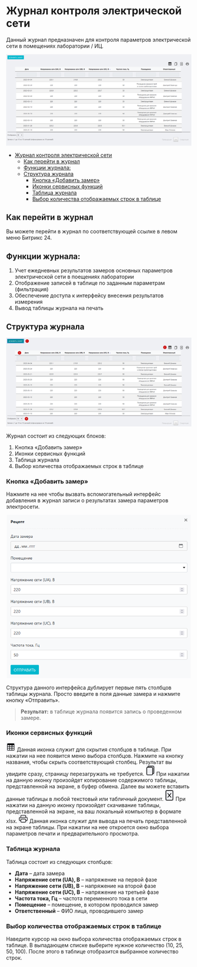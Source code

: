 # Журнал контроля электрической сети
Данный журнал предназначен для контроля параметров электрической сети в помещениях лаборатории / ИЦ.

<p align=center>
<img src="png/1.png" >
</p>

<!-- @import "[TOC]" {cmd="toc" depthFrom=1 depthTo=6 orderedList=false} -->

<!-- code_chunk_output -->

- [Журнал контроля электрической сети](#журнал-контроля-электрической-сети)
  - [Как перейти в журнал](#как-перейти-в-журнал)
  - [Функции журнала:](#функции-журнала)
  - [Структура журнала](#структура-журнала)
    - [Кнопка «Добавить замер»](#кнопка-добавить-замер)
    - [Иконки сервисных функций](#иконки-сервисных-функций)
    - [Таблица журнала](#таблица-журнала)
    - [Выбор количества отображаемых строк в таблице](#выбор-количества-отображаемых-строк-в-таблице)

<!-- /code_chunk_output -->

## Как перейти в журнал

Вы можете перейти в журнал по соответствующей ссылке в левом меню Битрикс 24.

## Функции журнала:
1. Учет ежедневных результатов замеров основных параметров электрической сети в поещениях лаборатории
2. Отображение записей в таблице по заданным параметрам (фильтрация)
3. Обеспечение доступа к интерфейсу внесения результатов измерения
4. Вывод таблицы журнала на печать

##  Структура журнала
<p align=center>
<img src="png/2.png" >
</p>

Журнал состоит из следующих блоков:
1. Кнопка «Добавить замер»
2. Иконки сервисных функций
3. Таблица журнала
4. Выбор количества отображаемых строк в таблице

### Кнопка «Добавить замер»

Нажмите на нее чтобы вызвать вспомогательный интерфейс добавления в журнал записи о результатах замера параметров электросети.

<p align=center>
<img src="png/3.png" width=500>
</p>

Структура данного интерфейса дублирует первые пять столбцов таблицы журнала. Просто введите в поля данные замера и нажмите кнопку «Отправить».
>**Результат:** в таблице журнала появится запись о проведенном замере.

### Иконки сервисных функций

<img src="png/icon1.png" width="25" style="display: inline"> Данная иконка служит для скрытия столбцов в таблице. При нажатии на нее появится меню выбора столбцов. Нажмите на кнопку названия, чтобы скрыть соответствующий столбец. Результат вы увидите сразу, страницу перезагружать не требуется.
<img src="png/icon2.png" width="25" style="display: inline"> При нажатии на данную иконку произойдет копирование содержимого таблицы, представленной на экране, в буфер обмена. Далее вы можете вставить данные таблицы в любой текстовый или табличный документ.
<img src="png/icon3.png" width="25" style="display: inline"> При нажатии на данную иконку произойдет скачивание таблицы, представленной на экране, на ваш локальный компьютер в формате xlsx.
<img src="png/icon4.png" width="25" style="display: inline"> Данная иконка служит для вывода на печать представленной на экране таблицы. При нажатии на нее откроется окно выбора параметров печати и предварительного просмотра.

### Таблица журнала

Таблица состоит из следующих столбцов:

* **Дата** – дата замера
* **Напряжение сети (UA), В** – напряжение на первой фазе
* **Напряжение сети (UB), В** – напряжение на второй фазе
* **Напряжение сети (UC), В** – напряжение на третьей фазе
* **Частота тока, Гц** – частота переменного тока в сети
* **Помещение** – помещение, в котором проводился замер
* **Ответственный** – ФИО лица, проводившего замер

### Выбор количества отображаемых строк в таблице

Наведите курсор на окно выбора количества отображаемых строк в таблице. В выпадающем списке выберите нужное количество (10, 25, 50, 100). После этого в таблице отобразится выбранное количество строк.